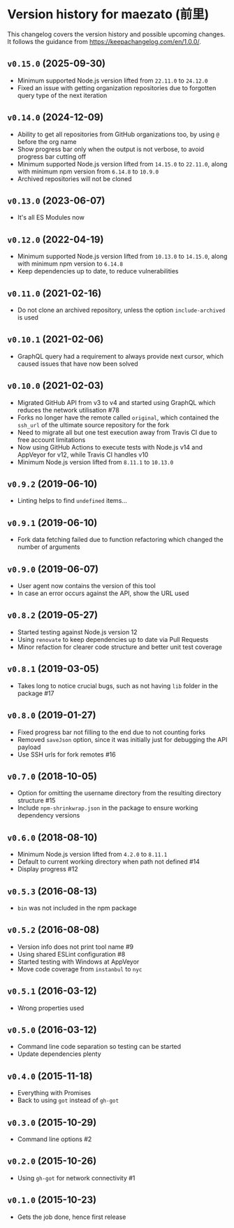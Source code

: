 # Version history for maezato (前里)

This changelog covers the version history and possible upcoming changes.
It follows the guidance from https://keepachangelog.com/en/1.0.0/.

## `v0.15.0` (2025-09-30)

- Minimum supported Node.js version lifted from `22.11.0` to `24.12.0`
- Fixed an issue with getting organization repositories due to forgotten query type of the next iteration

## `v0.14.0` (2024-12-09)

- Ability to get all repositories from GitHub organizations too, by using `@` before the org name
- Show progress bar only when the output is not verbose, to avoid progress bar cutting off
- Minimum supported Node.js version lifted from `14.15.0` to `22.11.0`, along with minimum npm version from `6.14.8` to `10.9.0`
- Archived repositories will not be cloned

## `v0.13.0` (2023-06-07)

- It's all ES Modules now

## `v0.12.0` (2022-04-19)

- Minimum supported Node.js version lifted from `10.13.0` to `14.15.0`, along with minimum npm version to `6.14.8`
- Keep dependencies up to date, to reduce vulnerabilities

## `v0.11.0` (2021-02-16)

- Do not clone an archived repository, unless the option `include-archived` is used

## `v0.10.1` (2021-02-06)

- GraphQL query had a requirement to always provide next cursor, which caused issues that have now been solved

## `v0.10.0` (2021-02-03)

- Migrated GitHub API from v3 to v4 and started using GraphQL which reduces the network utilisation #78
- Forks no longer have the remote called `original`, which contained the `ssh_url` of the ultimate source repository for the fork
- Need to migrate all but one test execution away from Travis CI due to free account limitations
- Now using GitHub Actions to execute tests with Node.js v14 and AppVeyor for v12, while Travis CI handles v10
- Minimum Node.js version lifted from `8.11.1` to `10.13.0`

## `v0.9.2` (2019-06-10)

- Linting helps to find `undefined` items...

## `v0.9.1` (2019-06-10)

- Fork data fetching failed due to function refactoring which changed the number of arguments

## `v0.9.0` (2019-06-07)

- User agent now contains the version of this tool
- In case an error occurs against the API, show the URL used

## `v0.8.2` (2019-05-27)

- Started testing against Node.js version 12
- Using `renovate` to keep dependencies up to date via Pull Requests
- Minor refaction for clearer code structure and better unit test coverage

## `v0.8.1` (2019-03-05)

- Takes long to notice crucial bugs, such as not having `lib` folder in the package #17

## `v0.8.0` (2019-01-27)

- Fixed progress bar not filling to the end due to not counting forks
- Removed `saveJson` option, since it was initially just for debugging the API payload
- Use SSH urls for fork remotes #16

## `v0.7.0` (2018-10-05)

- Option for omitting the username directory from the resulting directory structure #15
- Include `npm-shrinkwrap.json` in the package to ensure working dependency versions

## `v0.6.0` (2018-08-10)

- Minimum Node.js version lifted from `4.2.0` to `8.11.1`
- Default to current working directory when path not defined #14
- Display progress #12

## `v0.5.3` (2016-08-13)

- `bin` was not included in the npm package

## `v0.5.2` (2016-08-08)

- Version info does not print tool name #9
- Using shared ESLint configuration #8
- Started testing with Windows at AppVeyor
- Move code coverage from `instanbul` to `nyc`

## `v0.5.1` (2016-03-12)

- Wrong properties used

## `v0.5.0` (2016-03-12)

- Command line code separation so testing can be started
- Update dependencies plenty

## `v0.4.0` (2015-11-18)

- Everything with Promises
- Back to using `got` instead of `gh-got`

## `v0.3.0` (2015-10-29)

- Command line options #2

## `v0.2.0` (2015-10-26)

- Using `gh-got` for network connectivity #1

## `v0.1.0` (2015-10-23)

- Gets the job done, hence first release
